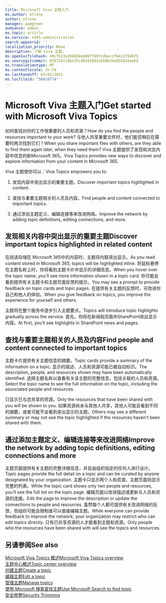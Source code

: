 ```yaml
---
title: Microsoft Viva 主题入门
ms.author: efrene
author: efrene
manager: pamgreen
audience: admin
ms.topic: article
ms.service: o365-administration
search.appverid: ''
localization_priority: None
description: 了解 Viva 主题。
ms.openlocfilehash: 49cfb13a198658eb867f80fcdbeccf6411794b75
ms.sourcegitcommit: 070724118be25cd83418d2a56863da95582dae65
ms.translationtype: MT
ms.contentlocale: zh-CN
ms.lasthandoff: 03/03/2021
ms.locfileid: "50416774"
---
```

# <a name="get-started-with-microsoft-viva-topics"></a><span data-ttu-id="01375-103">Microsoft Viva 主题入门</span><span class="sxs-lookup"><span data-stu-id="01375-103">Get started with Microsoft Viva Topics</span></span>

<span data-ttu-id="01375-104">如何查找对你的工作很重要的人员和资源？</span><span class="sxs-lookup"><span data-stu-id="01375-104">How do you find the people and resources important to your work?</span></span> <span data-ttu-id="01375-105">与他人共享重要文件时，他们能否稍后在需要时再次找到它们？</span><span class="sxs-lookup"><span data-stu-id="01375-105">When you share important files with others, are they able to find them again later, when they need them?</span></span> <span data-ttu-id="01375-106">Viva 主题提供了发现和浏览内容中信息的新Microsoft 365。</span><span class="sxs-lookup"><span data-stu-id="01375-106">Viva Topics provides new ways to discover and explore information from your content in Microsoft 365.</span></span>  

<span data-ttu-id="01375-107">Viva 主题使你可以：</span><span class="sxs-lookup"><span data-stu-id="01375-107">Viva Topics empowers you to:</span></span> 

1. <span data-ttu-id="01375-108">发现内容中突出显示的重要主题。</span><span class="sxs-lookup"><span data-stu-id="01375-108">Discover important topics highlighted in content.</span></span>

2. <span data-ttu-id="01375-109">查找与重要主题相关的人员及内容。</span><span class="sxs-lookup"><span data-stu-id="01375-109">Find people and content connected to important topics.</span></span>

3. <span data-ttu-id="01375-110">通过添加主题定义、编辑连接等来改进网络。</span><span class="sxs-lookup"><span data-stu-id="01375-110">Improve the network by adding topic definitions, editing connections, and more.</span></span>


## <a name="discover-important-topics-highlighted-in-related-content"></a><span data-ttu-id="01375-111">发现相关内容中突出显示的重要主题</span><span class="sxs-lookup"><span data-stu-id="01375-111">Discover important topics highlighted in related content</span></span> 

<span data-ttu-id="01375-112">在阅读存储在 Microsoft 365中的内容时，主题将内联突出显示。</span><span class="sxs-lookup"><span data-stu-id="01375-112">As you read content stored in Microsoft 365, topics will be highlighted inline.</span></span> <span data-ttu-id="01375-113">将鼠标悬停在主题名称上时，你将看到主题卡片中显示的详细信息。</span><span class="sxs-lookup"><span data-stu-id="01375-113">When you hover over the topic name, you’ll see more information shown in a topic card.</span></span> <span data-ttu-id="01375-114">你可能会看到提供有关主题卡和主题页面反馈的提示。</span><span class="sxs-lookup"><span data-stu-id="01375-114">You may see a prompt to provide feedback on topic cards and topic pages.</span></span> <span data-ttu-id="01375-115">在提供有关主题的反馈时，可改进你自己和他人的体验。</span><span class="sxs-lookup"><span data-stu-id="01375-115">When you give feedback on topics, you improve the experience for yourself and others.</span></span> 

<span data-ttu-id="01375-116">主题将在整个服务中逐步引入主题要点。</span><span class="sxs-lookup"><span data-stu-id="01375-116">Topics will introduce topic highlights gradually across the service.</span></span> <span data-ttu-id="01375-117">首先，你将在新闻和页面中SharePoint突出显示内容。</span><span class="sxs-lookup"><span data-stu-id="01375-117">At first, you’ll see highlights in SharePoint news and pages.</span></span>


## <a name="find-people-and-content-connected-to-important-topics"></a><span data-ttu-id="01375-118">查找与重要主题相关的人员及内容</span><span class="sxs-lookup"><span data-stu-id="01375-118">Find people and content connected to important topics</span></span> 

<span data-ttu-id="01375-119">主题卡片提供有关主题信息的摘要。</span><span class="sxs-lookup"><span data-stu-id="01375-119">Topic cards provide a summary of the information on a topic.</span></span> <span data-ttu-id="01375-120">显示的描述、人员和资源可能已被自动标识。</span><span class="sxs-lookup"><span data-stu-id="01375-120">The description, people, and resources shown may have been automatically identified.</span></span> <span data-ttu-id="01375-121">选择主题名称以查看有关该主题的完整信息，包括关联的人员和资源。</span><span class="sxs-lookup"><span data-stu-id="01375-121">Select the topic name to see the full information on the topic, including the associated people and resources.</span></span>  

<span data-ttu-id="01375-122">只显示已与您共享的资源。</span><span class="sxs-lookup"><span data-stu-id="01375-122">Only the resources that have been shared with you will be shown to you.</span></span> <span data-ttu-id="01375-123">如果资源尚未与其他人共享，其他人可能会看到不同的摘要，或者可能不会看到突出显示的主题。</span><span class="sxs-lookup"><span data-stu-id="01375-123">Others may see a different summary or may not see the topic highlighted if the resources haven't been shared with them.</span></span> 



## <a name="improve-the-network-by-adding-topic-definitions-editing-connections-and-more"></a><span data-ttu-id="01375-124">通过添加主题定义、编辑连接等来改进网络</span><span class="sxs-lookup"><span data-stu-id="01375-124">Improve the network by adding topic definitions, editing connections and more</span></span> 

<span data-ttu-id="01375-125">主题页面提供有关主题的完整详细信息，并且由组织指定的任何人进行设计。</span><span class="sxs-lookup"><span data-stu-id="01375-125">Topic pages provide the full detail on a topic and can be curated by anyone designated by your organization.</span></span> <span data-ttu-id="01375-126">主题卡只显示两个人和资源，主题页面则显示完整的列表。</span><span class="sxs-lookup"><span data-stu-id="01375-126">While the topic card shows only two people and resources, you’ll see the full list on the topic page.</span></span> <span data-ttu-id="01375-127">编辑页面以改进描述或更新与人员和资源的连接。</span><span class="sxs-lookup"><span data-stu-id="01375-127">Edit the page to improve the description or update the connections to people and resources.</span></span> <span data-ttu-id="01375-128">虽然每个人都可提供有关改进网络的反馈，但组织可能会限制谁可以直接编辑主题。</span><span class="sxs-lookup"><span data-stu-id="01375-128">While everyone can provide feedback to improve the network, your organization may restrict who can edit topics directly.</span></span> <span data-ttu-id="01375-129">只有已共享资源的人才能看到主题和资源。</span><span class="sxs-lookup"><span data-stu-id="01375-129">Only people who the resources have been shared with will see the topics and resources.</span></span>


## <a name="see-also"></a><span data-ttu-id="01375-130">另请参阅</span><span class="sxs-lookup"><span data-stu-id="01375-130">See also</span></span>
[<span data-ttu-id="01375-131">Microsoft Viva Topics 概述</span><span class="sxs-lookup"><span data-stu-id="01375-131">Microsoft Viva Topics overview</span></span>](topic-experiences-overview.md)</br>
[<span data-ttu-id="01375-132">主题中心概述</span><span class="sxs-lookup"><span data-stu-id="01375-132">Topic center overview</span></span>](topic-center-overview.md)</br>
[<span data-ttu-id="01375-133">创建主题</span><span class="sxs-lookup"><span data-stu-id="01375-133">Create a topic</span></span>](create-a-topic.md)</br>
[<span data-ttu-id="01375-134">编辑主题</span><span class="sxs-lookup"><span data-stu-id="01375-134">Edit a topic</span></span>](edit-a-topic.md)</br>
[<span data-ttu-id="01375-135">管理主题</span><span class="sxs-lookup"><span data-stu-id="01375-135">Manage topics</span></span>](manage-topics.md)</br>
[<span data-ttu-id="01375-136">使用 Microsoft 搜索查找主题</span><span class="sxs-lookup"><span data-stu-id="01375-136">Use Microsoft Search to find topic</span></span>](search.md)</br>
[<span data-ttu-id="01375-137">安全修整</span><span class="sxs-lookup"><span data-stu-id="01375-137">Security Trimming</span></span>](topic-experiences-security-trimming.md)

